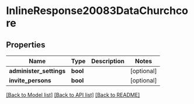 # InlineResponse20083DataChurchcore

## Properties
Name | Type | Description | Notes
------------ | ------------- | ------------- | -------------
**administer_settings** | **bool** |  | [optional] 
**invite_persons** | **bool** |  | [optional] 

[[Back to Model list]](../../README.md#documentation-for-models) [[Back to API list]](../../README.md#documentation-for-api-endpoints) [[Back to README]](../../README.md)

